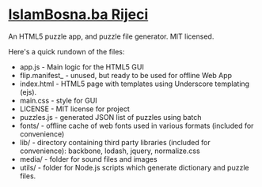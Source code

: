 # [IslamBosna.ba Rijeci](http://www.islambosna.ba/rijeci/)

An HTML5 puzzle app, and puzzle file generator. MIT licensed. 

Here's a quick rundown of the files:

* app.js - Main logic for the HTML5 GUI
* flip.manifest_ - unused, but ready to be used for offline Web App
* index.html - HTML5 page with templates using Underscore templating (ejs).
* main.css - style for GUI
* LICENSE - MIT license for project
* puzzles.js - generated JSON list of puzzles using batch
* fonts/ - offline cache of web fonts used in various formats (included for convenience)
* lib/ - directory containing third party libraries (included for convenience): backbone, lodash, jquery, normalize.css
* media/ - folder for sound files and images
* utils/ - folder for Node.js scripts which generate dictionary and puzzle files.



